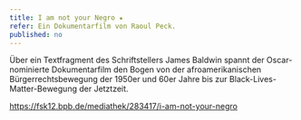 ```yaml
---
title: I am not your Negro ★
refer: Ein Dokumentarfilm von Raoul Peck. 
published: no
---
```

Über ein Textfragment des Schriftstellers James Baldwin spannt der Oscar-nominierte Dokumentarfilm den Bogen von der afroamerikanischen Bürgerrechtsbewegung der 1950er und 60er Jahre bis zur Black-Lives-Matter-Bewegung der Jetztzeit.

https://fsk12.bpb.de/mediathek/283417/i-am-not-your-negro